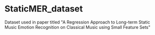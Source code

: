 # StaticMER_dataset
Dataset used in paper titled "A Regression Approach to Long-term Static Music Emotion Recognition on Classical Music using Small Feature Sets"
